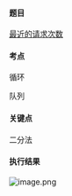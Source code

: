 #### 题目

[最近的请求次数](https://leetcode-cn.com/problems/number-of-recent-calls/)

#### 考点

循环

队列

#### 关键点

二分法

#### 执行结果

![image.png](https://pic.leetcode-cn.com/1651835657-PmkLdv-image.png)